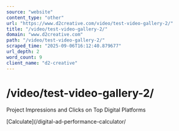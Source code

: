 ```yaml
---
source: "website"
content_type: "other"
url: "https://www.d2creative.com/video/test-video-gallery-2/"
title: "/video/test-video-gallery-2/"
domain: "www.d2creative.com"
path: "/video/test-video-gallery-2/"
scraped_time: "2025-09-06T16:12:40.879677"
url_depth: 2
word_count: 9
client_name: "d2-creative"
---
```


# /video/test-video-gallery-2/

Project Impressions and Clicks on Top Digital Platforms

[Calculate](/digital-ad-performance-calculator/